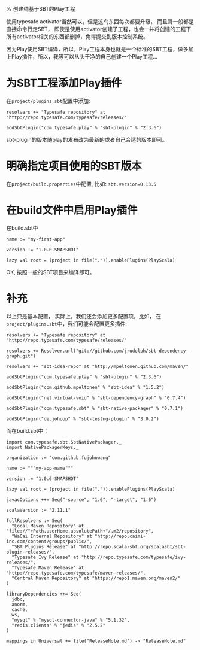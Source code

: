% 创建纯基于SBT的Play工程

使用typesafe activator当然可以，但是这鸟东西每次都要升级， 而且哥一般都是直接命令行走SBT， 即使是使用activator创建了工程，也会一并将创建的工程下所有activator相关的东西都删掉，免得提交到版本控制系统。

因为Play使用SBT编译，所以，Play工程本身也就是一个标准的SBT工程，做多加上Play插件，所以，我等可以从头干净的自己创建一个Play工程...

# 为SBT工程添加Play插件

在`project/plugins.sbt`配置中添加:

~~~~~~~ {.scala}
resolvers += "Typesafe repository" at "http://repo.typesafe.com/typesafe/releases/"

addSbtPlugin("com.typesafe.play" % "sbt-plugin" % "2.3.6")
~~~~~~~

sbt-plugin的版本随play的发布改为最新的或者自己合适的版本即可。

# 明确指定项目使用的SBT版本

在`project/build.properties`中配置, 比如: `sbt.version=0.13.5`

# 在build文件中启用Play插件

在build.sbt中


~~~~~~~ {.scala}
name := "my-first-app"

version := "1.0.0-SNAPSHOT"

lazy val root = (project in file(".")).enablePlugins(PlayScala)
~~~~~~~


OK, 按照一般的SBT项目来编译即可。


# 补充

以上只是基本配置， 实际上，我们还会添加更多配置项，比如， 在`project/plugins.sbt`中，我们可能会配置更多插件:

~~~~~~~ {.scala}
resolvers += "Typesafe repository" at "http://repo.typesafe.com/typesafe/releases/"

resolvers += Resolver.url("git://github.com/jrudolph/sbt-dependency-graph.git")

resolvers += "sbt-idea-repo" at "http://mpeltonen.github.com/maven/"

addSbtPlugin("com.typesafe.play" % "sbt-plugin" % "2.3.6")

addSbtPlugin("com.github.mpeltonen" % "sbt-idea" % "1.5.2")

addSbtPlugin("net.virtual-void" % "sbt-dependency-graph" % "0.7.4")

addSbtPlugin("com.typesafe.sbt" % "sbt-native-packager" % "0.7.1")

addSbtPlugin("de.johoop" % "sbt-testng-plugin" % "3.0.2")
~~~~~~~

而在build.sbt中：

~~~~~~~ {.scala}
import com.typesafe.sbt.SbtNativePackager._
import NativePackagerKeys._

organization := "com.github.fujohnwang"

name := """my-app-name"""

version := "1.0.6-SNAPSHOT"

lazy val root = (project in file(".")).enablePlugins(PlayScala)

javacOptions ++= Seq("-source", "1.6", "-target", "1.6")

scalaVersion := "2.11.1"

fullResolvers := Seq(
  "Local Maven Repository" at "file://"+Path.userHome.absolutePath+"/.m2/repository",
  "WaCai Internal Repository" at "http://repo.caimi-inc.com/content/groups/public/",
  "SBT Plugins Release" at "http://repo.scala-sbt.org/scalasbt/sbt-plugin-releases/",
  "Typesafe Ivy Release" at "http://repo.typesafe.com/typesafe/ivy-releases/",
  "Typesafe Maven Release" at "http://repo.typesafe.com/typesafe/maven-releases/",
  "Central Maven Repository" at "https://repo1.maven.org/maven2/"
)

libraryDependencies ++= Seq(
  jdbc,
  anorm,
  cache,
  ws,
  "mysql" % "mysql-connector-java" % "5.1.32",
  "redis.clients" % "jedis" % "2.5.2"
)

mappings in Universal += file("ReleaseNote.md") -> "ReleaseNote.md"
~~~~~~~



